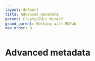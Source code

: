 ```yaml
---
layout: default
title: Advanced metadata
parent: Create/Edit Wizard
grand_parent: Working with ROHub
nav_order: 8
---
```


# Advanced metadata
